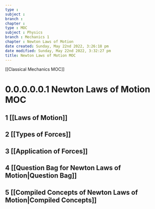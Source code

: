 ```yaml
---
type : 
subject : 
branch :
chapter :
type : MOC
subject : Physics
branch : Mechanics 1
chapter : Newton Laws of Motion
date created: Sunday, May 22nd 2022, 3:26:18 pm
date modified: Sunday, May 22nd 2022, 3:32:27 pm
title: Newton Laws of Motion MOC
---
```

[[Classical Mechanics MOC]]
# 0.0.0.0.0.1 Newton Laws of Motion MOC
## 1 [[Laws of Motion]]

## 2 [[Types of Forces]]
## 3 [[Application of Forces]]
## 4 [[Question Bag for Newton Laws of Motion|Question Bag]]
## 5 [[Compiled Concepts of Newton Laws of Motion|Compiled Concepts]]
